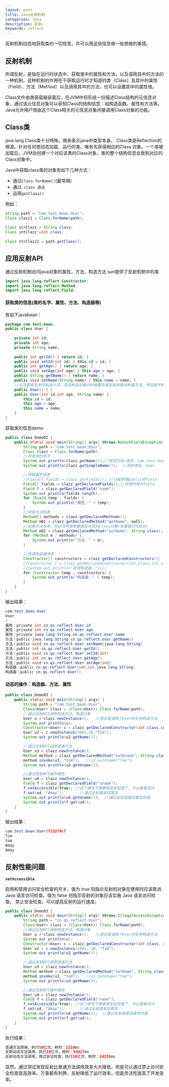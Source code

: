 ```yaml
---
layout: post
title: Java反射机制
categories: Java
description: 反射。
keywords: reflect
---
```

反射机制动态地获取类的一切信息，并可以用这些信息做一些想做的事情。

## 反射机制

所谓反射，是指在运行时状态中，获取类中的属性和方法，以及调用其中的方法的一种机制。这种机制的作用在于获取运行时才知道的类（Class）及其中的属性（Field）、方法（Method）以及调用其中的方法，也可以设置其中的属性值。

Class文件由类装载器装载后，在JVM中将形成一份描述Class结构的元信息对象，通过该元信息对象可以获知Class的结构信息：如构造函数、属性和方法等。Java允许用户借由这个Class相关的元信息对象间接调用Class对象的功能。

## Class类

java.lang.Class类十分特殊，用来表示java中类型本身。
Class类是Reflection的根源。针对任何想动态加载、运行的类，唯有先获得相应的Class 对象。一个类被加载后，JVM会创建一个对应该类的Class对象，类的整个结构信息会放到对应的Class对象中。

Java中获取class类的对象有如下几种方式：

* 通过`Class.forName()`(最常用)
* 通过`.class 语法`
* 运用`getClass()`

例如：

```java
String path = "com.test.bean.User";
Class clazz1 = Class.forName(path);
          
Class strClazz = String.class;
Class intClazz =int.class;
  
Class strClazz2 = path.getClass();
```

## 应用反射API

通过反射机制访问java对象的属性，方法，构造方法
sun提供了反射机制中的类

```java
import java.lang.reflect.Constructor;
import java.lang.reflect.Method;
import java.lang.reflect.Field;
```

#### 获取类的信息(类的名字、属性、方法、构造器等)

有如下javabean：

```java
package com.test.bean;
public class User {
     
    private int id;
    private int age;
    private String name;
     
    public int getId() { return id; }
    public void setId(int id) { this.id = id; }
    public int getAge() { return age; }
    public void setAge(int age) { this.age = age; }
    public String getName() { return name; }
    public void setName(String name) { this.name = name; }
    //必须要有无参的构造方法，否则构造对象的时候要先拿到有参数的构造方法，然后赋予参数再构建对象。
    public User() { }
    public User(int id,int age, String name) {
        this.id = id;
        this.age = age;
        this.name = name;
    }
}
```

获取类的信息demo


```java
public class Demo02 {
    public static void main(String[] args) throws NoSuchFieldException, ClassNotFoundException, NoSuchMethodException {
        String path = "com.test.bean.User";
        Class clazz = Class.forName(path);
        //获取类的名字
        System.out.println(clazz.getName());//获得包名+类名：com.test.bean.User
        System.out.println(clazz.getSimpleName());  //获的类名：User

        //获取属性信息
        //Field[] fields = clazz.getFields(); //只能获得public的field
        Field[] fields = clazz.getDeclaredFields();//获得所有的field
        Field f = clazz.getDeclaredField("name");
        System.out.println(fields.length);
        for (Field temp : fields) {
            System.out.println("属性：" + temp);
        }
        //获取方法信息
        Method[] methods = clazz.getDeclaredMethods();
        Method m01 = clazz.getDeclaredMethod("getName", null);
        //如果方法有参，则必须传递参数类型对应的class对象(有重载时可区分)
        Method m02 = clazz.getDeclaredMethod("setName", String.class);
        for (Method m : methods) {
            System.out.println("方法：" + m);
        }

        //获得构造器信息
        Constructor[] constructors = clazz.getDeclaredConstructors();
        //Constructor c = clazz.getDeclaredConstructor(int.class,int.class,String.class);
        //System.out.println("获得构造器："+c);
        for (Constructor temp : constructors) {
            System.out.println("构造器：" + temp);
        }
    }
}

```

输出结果：

```java
com.test.bean.User
User
3
属性：private int cn.qs.reflect.User.id
属性：private int cn.qs.reflect.User.age
属性：private java.lang.String cn.qs.reflect.User.name
方法：public java.lang.String cn.qs.reflect.User.getName()
方法：public void cn.qs.reflect.User.setName(java.lang.String)
方法：public int cn.qs.reflect.User.getId()
方法：public void cn.qs.reflect.User.setId(int)
方法：public int cn.qs.reflect.User.getAge()
方法：public void cn.qs.reflect.User.setAge(int)
构造器：public cn.qs.reflect.User(int,int,java.lang.String)
构造器：public cn.qs.reflect.User()
```

#### 动态的操作：构造器、方法、属性

```java
public class Demo03 {
    public static void main(String[] args) {
		String path = "com.test.bean.User";
		Class<User> clazz = (Class<User>) Class.forName(path);
		//通过反射API调用构造方法，构造对象
		User u = clazz.newInstance();   //其实是调用了User的无参构造方法
		System.out.println(u);
		Constructor<User> c = clazz.getDeclaredConstructor(int.class,int.class,String.class);
		User u2 = c.newInstance(1001,18,"Tim");
		System.out.println(u2.getName());

		//通过反射API调用普通方法
		User u3 = clazz.newInstance();
		Method method = clazz.getDeclaredMethod("setUname", String.class);
		method.invoke(u3, "tom");   //u3.setUname("tom");
		System.out.println(u3.getUname());

		//通过反射API操作属性
		User u4 = clazz.newInstance();
		Field f = clazz.getDeclaredField("uname");
		f.setAccessible(true); //这个属性不需要做安全检查了，可以直接访问
		f.set(u4, "Amay");       //通过反射直接写属性
		System.out.println(u4.getUname());  //通过反射直接读属性的值
		System.out.println(f.get(u4));
	}
}
```

输出结果：

```java
com.test.bean.User@723279cf
Tim
tom
Amay
Amay
```

## 反射性能问题

**`setAccessible`**

启用和禁用访问安全检查的开关，值为 true 则指示反射的对象在使用时应该取消 Java 语言访问检查。值为 false 则指示反射的对象应该实施 Java 语言访问检查。
禁止安全检查，可以提高反射的运行速度。

```java
public class Demo03 {
    public static void main(String[] args) throws IllegalAccessException, InstantiationException, NoSuchMethodException, InvocationTargetException, NoSuchFieldException, ClassNotFoundException {
        String path = "cn.qs.reflect.User";
        Class<User> clazz = (Class<User>) Class.forName(path);
        //通过反射API调用构造方法，构造对象
        User u = clazz.newInstance();   //其实是调用了User的无参构造方法
        System.out.println(u);
        Constructor<User> c = clazz.getDeclaredConstructor(int.class, int.class, String.class);
        User u2 = c.newInstance(1001, 18, "Tim");
        System.out.println(u2.getName());

        //通过反射API调用普通方法
        User u3 = clazz.newInstance();
        Method method = clazz.getDeclaredMethod("setName", String.class);
        method.invoke(u3, "tom");   //u3.setUname("tom");
        System.out.println(u3.getName());

        //通过反射API操作属性
        User u4 = clazz.newInstance();
        Field f = clazz.getDeclaredField("name");
        f.setAccessible(true); //这个属性不需要做安全检查了，可以直接访问
        f.set(u4, "Amay");       //通过反射直接写属性
        System.out.println(u4.getName());  //通过反射直接读属性的值
        System.out.println(f.get(u4));
    }
}
```

执行结果：

```java
普通方法调用，执行10亿次，耗时：2218ms
反射动态方法调用，执行10亿次，耗时：63427ms
反射动态方法调用，跳过安全检查，执行10亿次，耗时：14335ms
```

显然，通过测试发现反射比普通方法调用效率大大降低，但是可以通过禁止访问安全检查提高效率。万事都有利弊，反射降低了运行效率，但是灵活性提高了开发效率。



